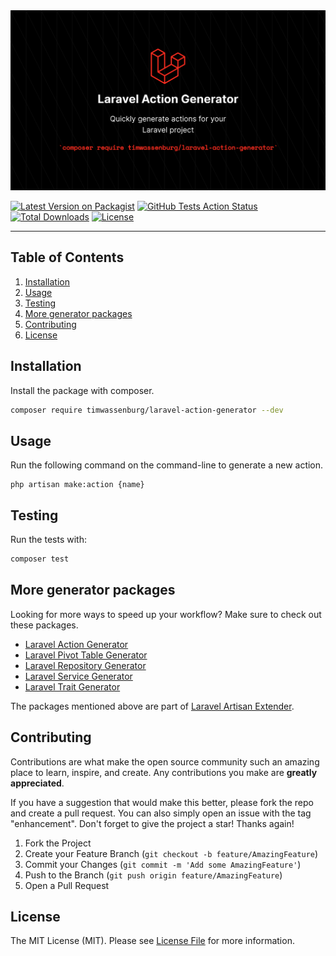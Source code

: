 <img src="img/banner.png" alt="Logo">

[![Latest Version on Packagist](https://img.shields.io/packagist/v/timwassenburg/laravel-action-generator.svg?style=flat-square)](https://packagist.org/packages/timwassenburg/laravel-action-generator)
[![GitHub Tests Action Status](https://img.shields.io/github/actions/workflow/status/timwassenburg/laravel-action-generator/run-tests.yml?branch=master&label=tests&style=flat-square)](https://github.com/timwassenburg/laravel-action-generator/actions?query=workflow%3Arun-tests+branch%3Amaster)
[![Total Downloads](https://img.shields.io/packagist/dt/timwassenburg/laravel-action-generator.svg?style=flat-square)](https://packagist.org/packages/timwassenburg/laravel-action-generator)
[![License](https://img.shields.io/packagist/l/timwassenburg/laravel-action-generator)](https://packagist.org/packages/timwassenburg/laravel-action-generator)

<hr>

## Table of Contents
  <ol>
    <li><a href="#installation">Installation</a></li>
    <li>
      <a href="#usage">Usage</a>
    </li>
    <li><a href="#testing">Testing</a></li>
    <li><a href="#more-generator-packages">More generator packages</a></li>
    <li><a href="#contributing">Contributing</a></li>
    <li><a href="#license">License</a></li>
  </ol>

## Installation
Install the package with composer.
```bash
composer require timwassenburg/laravel-action-generator --dev
```

## Usage
Run the following command on the command-line to generate a new action.
```
php artisan make:action {name}
```

## Testing

Run the tests with:

```bash
composer test
```

## More generator packages

Looking for more ways to speed up your workflow? Make sure to check out these packages.

- [Laravel Action Generator](https://github.com/timwassenburg/laravel-action-generator)
- [Laravel Pivot Table Generator](https://github.com/timwassenburg/laravel-pivot-table-generator)
- [Laravel Repository Generator](https://github.com/timwassenburg/laravel-repository-generator)
- [Laravel Service Generator](https://github.com/timwassenburg/laravel-service-generator)
- [Laravel Trait Generator](https://github.com/timwassenburg/laravel-trait-generator)

The packages mentioned above are part of [Laravel Artisan Extender](https://github.com/timwassenburg/laravel-artisan-extender).

## Contributing
Contributions are what make the open source community such an amazing place to learn, inspire, and create. Any contributions you make are **greatly appreciated**.

If you have a suggestion that would make this better, please fork the repo and create a pull request. You can also simply open an issue with the tag "enhancement".
Don't forget to give the project a star! Thanks again!

1. Fork the Project
2. Create your Feature Branch (`git checkout -b feature/AmazingFeature`)
3. Commit your Changes (`git commit -m 'Add some AmazingFeature'`)
4. Push to the Branch (`git push origin feature/AmazingFeature`)
5. Open a Pull Request

## License

The MIT License (MIT). Please see [License File](LICENSE.md) for more information.
